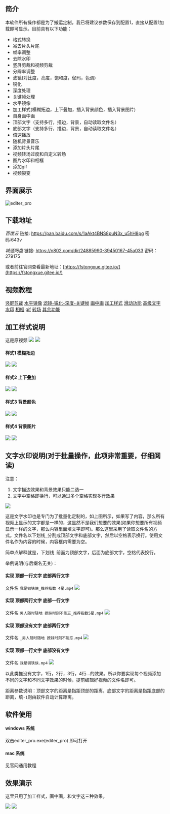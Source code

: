 ## 简介

本软件所有操作都是为了搬运定制，我已将建议参数保存到配置1，直接从配置1加载即可显示。目前具有以下功能：
* 格式转换
* 减去片头片尾
* 帧率调整
* 去除水印
* 竖屏剪裁和视频剪裁
* 分辨率调整
* 滤镜(对比度，亮度，饱和度，伽玛，色调)
* 锐化
* 深度处理
* 关键帧处理
* 水平镜像
* 加工样式(模糊拓边，上下叠加，插入背景颜色，插入背景图片)
* 自身画中画
* 顶部文字（支持多行，描边，背景，自动读取文件名）
* 底部文字（支持多行，描边，背景，自动读取文件名）
* 倍速播放
* 随机背景音乐
* 添加片头片尾
* 视频转场过度和自定义转场
* 图片水印和相框
* 添加gif
* 视频裂变

## 界面展示
![editer_pro](https://images.gitee.com/uploads/images/2020/0814/165754_296aa1cb_1093073.png)

## 下载地址
*百度云*
链接: https://pan.baidu.com/s/1aAkt4BNS8puN3x_u5hH8pg  密码:643v

*城通网盘*
链接: https://n802.com/dir/24885990-39450167-45a033
密码：279175

或者前往官网查看最新地址：[https://fstongxue.gitee.io/](https://fstongxue.gitee.io/)

## 视频教程

[竖屏剪裁](https://www.bilibili.com/video/BV1G5411W7pb/)
[水平镜像](https://www.bilibili.com/video/BV1Rz4y197SW/)
[滤镜-锐化-深度-关键帧](https://www.bilibili.com/video/BV1gC4y1a7xh/)
[画中画](https://www.bilibili.com/video/BV1QA411q7mb/)
[加工样式](https://www.bilibili.com/video/BV1Yf4y127jz/)
[滑动功能](https://www.bilibili.com/video/BV1hi4y137A8/)
[高级文字水印](https://www.bilibili.com/video/BV1mi4y1s7UL/)
[相框](https://www.bilibili.com/video/BV1U5411h7FD/)
[gif](https://www.bilibili.com/video/BV1JK411n7x9/)
[转场](https://www.bilibili.com/video/BV1Rp4y1i7xn/)
[其余功能](https://github.com/suifengqjn/videoWater/blob/master/README_3.md)


## 加工样式说明
这是原视频
![](https://images.gitee.com/uploads/images/2020/0814/165754_9b8a194e_1093073.jpeg)
![](https://images.gitee.com/uploads/images/2020/0814/165754_c1360bbe_1093073.jpeg)


#### 样式1 模糊拓边
![](https://images.gitee.com/uploads/images/2020/0814/165754_5c4e36f3_1093073.jpeg)
![](https://images.gitee.com/uploads/images/2020/0814/165754_7d75f9d9_1093073.jpeg)

#### 样式2 上下叠加
![](https://images.gitee.com/uploads/images/2020/0814/165754_7ce51b9d_1093073.jpeg)
![](https://images.gitee.com/uploads/images/2020/0814/165755_9fe3c0fb_1093073.jpeg)


#### 样式3 背景颜色
![](https://images.gitee.com/uploads/images/2020/0814/165755_28a034a8_1093073.jpeg)
![](https://images.gitee.com/uploads/images/2020/0814/165755_1777c647_1093073.jpeg)


#### 样式4 背景图片
![](https://images.gitee.com/uploads/images/2020/0814/165755_e94ab90c_1093073.jpeg)
![](https://images.gitee.com/uploads/images/2020/0814/165755_98f149d8_1093073.jpeg)


## 文字水印说明(对于批量操作，此项非常重要，仔细阅读)

注意：
1. 文字描边效果和背景效果只能二选一 
2. 文字中空格即换行，可以通过多个空格实现多行效果

![](https://images.gitee.com/uploads/images/2020/0814/165755_93113cb8_1093073.jpeg)

这是文字水印也是专门为了批量化定制的，如上图所示，如果写了内容，那么所有视频上显示的文字都是一样的，这显然不是我们想要的效果(如果你想要所有视频显示一样的文字，那么内容里面填文字即可)。那么这里采用了读取文件名的方式。文件名以下划线`_`分割成顶部文字和底部文字，然后以空格表示换行。使用文件名作为内容的时候，内容框内需要为空。

简单点解释就是，下划线`_`前面为顶部文字，后面为底部文字，空格代表换行。

举例说明(与后缀名无关)：

#### 实现 顶部一行文字 底部两行文字
文件名 `我是钢铁侠_推荐指数 4星.mp4`
![](https://images.gitee.com/uploads/images/2020/0814/165755_b6611ef8_1093073.jpeg)

#### 实现 顶部两行文字 底部一行文字
文件名 `男人随时随地 撩妹时刻不能忘_推荐指数5星.mp4`
![](https://images.gitee.com/uploads/images/2020/0814/165755_f65f3602_1093073.jpeg)

#### 实现 顶部没有文字 底部两行文字
文件名 `_男人随时随地 撩妹时刻不能忘.mp4`
![](https://images.gitee.com/uploads/images/2020/0814/165755_980dd284_1093073.jpeg)

#### 实现 顶部一行文字 底部没有文字
文件名 `我是钢铁侠.mp4`
![](https://images.gitee.com/uploads/images/2020/0814/165755_212bbf03_1093073.jpeg)


以此类推没有文字，1行，2行，3行，4行...的效果。所以你要实现每个视频添加不同的文字和不同文字效果的时候，提前编辑好视频的文件名即可。

距离参数说明：顶部文字的距离是指距顶部的距离，底部文字的距离是指距底部的距离，填`-1`则由软件自动计算距离。

## 软件使用

#### windows 系统
双击editer_pro.exe(editer_pro) 即可打开

#### mac 系统

见官网通用教程

## 效果演示

这里只用了加工样式，画中画，和文字这三种效果。

![](https://images.gitee.com/uploads/images/2020/0814/165755_1e7a21ab_1093073.jpeg)
![](https://images.gitee.com/uploads/images/2020/0814/165755_a1806d2e_1093073.jpeg)